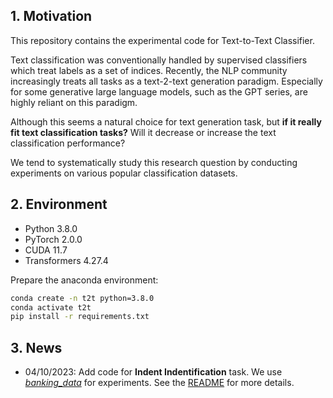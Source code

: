 
## 1. Motivation

This repository contains the experimental code for Text-to-Text Classifier.

Text classification was conventionally handled by supervised classifiers which treat labels as a set of indices. Recently, the NLP community increasingly treats all tasks as a text-2-text generation paradigm. Especially for some generative large language models, such as the GPT series, are highly reliant on this paradigm. 

Although this seems a natural choice for text generation task, but **if it really fit text classification tasks?** Will it decrease or increase the text classification performance? 

We tend to systematically study this research question by conducting experiments on various popular classification datasets. 

## 2. Environment

- Python 3.8.0
- PyTorch 2.0.0
- CUDA 11.7
- Transformers 4.27.4

Prepare the anaconda environment:

```bash
conda create -n t2t python=3.8.0
conda activate t2t
pip install -r requirements.txt
```


## 3. News

- 04/10/2023: Add code for **Indent Indentification** task. We use [*banking_data*](https://github.com/PolyAI-LDN/task-specific-datasets/tree/master/banking_data) for experiments. See the [README](./intent_identification/README.md) for more details.